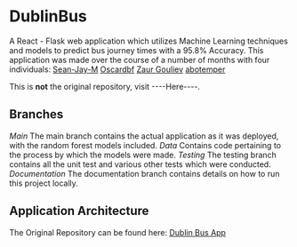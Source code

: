 # DublinBus
A React - Flask web application which utilizes Machine Learning techniques and models to predict bus journey times with a 95.8% Accuracy.
This application was made over the course of a number of months with four individuals: 
[Sean-Jay-M](https://github.com/Sean-Jay-M)
[Oscardbf](https://github.com/Oscardbf)
[Zaur Gouliev](https://github.com/gouliev)
[abotemper](https://github.com/abotemper)

This is **not** the original repository, visit ----Here----.

## Branches
*Main* The main branch contains the actual application as it was deployed, with the random forest models included.
*Data* Contains code pertaining to the process by which the models were made.
*Testing* The testing branch contains all the unit test and various other tests which were conducted. 
*Documentation* The documentation branch contains details on how to run this project locally.

## Application Architecture


The Original Repository can be found here: 
[Dublin Bus App ](https://github.com/gouliev/dublinbusapp)
